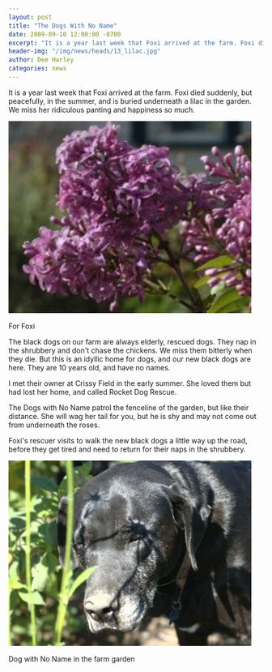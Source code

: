 ```yaml
---
layout: post
title: "The Dogs With No Name"
date: 2009-09-10 12:00:00 -0700
excerpt: "It is a year last week that Foxi arrived at the farm. Foxi died suddenly, but peacefully, in ..."
header-img: "/img/news/heads/13_lilac.jpg"
author: Dee Harley
categories: news
---
```

It is a year last week that Foxi arrived at the farm. Foxi died
suddenly, but peacefully, in the summer, and is buried underneath a
lilac in the garden. We miss her ridiculous panting and happiness so
much.

![image](/img/news/13_lilac.jpg)

For Foxi

The black dogs on our farm are always elderly, rescued dogs. They nap
in the shrubbery and don't chase the chickens. We miss them bitterly
when they die. But this is an idyllic home for dogs, and our new black
dogs are here. They are 10 years old, and have no names.

I met their owner at Crissy Field in the early summer. She loved them
but had lost her home, and called Rocket Dog Rescue.

The Dogs with No Name patrol the fenceline of the garden, but like
their distance. She will wag her tail for you, but he is shy and may
not come out from underneath the roses.

Foxi's rescuer visits to walk the new black dogs a little way up the
road, before they get tired and need to return for their naps in the
shrubbery.

![image](/img/news/13_dogwithnoname.jpg)

Dog with No Name in the farm garden

